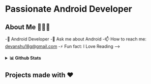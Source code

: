 # Passionate Android Developer

## About Me 🤷🏻‍♂️

  -📱 Android Developer
  -💬 Ask me about Android
  -📫 How to reach me: devanshu18g@gmail.com
  -⚡ Fun fact: I Love Reading 
-->
<details>
  <summary><b>📊 Github Stats</b></summary>
  <p align="center"> <img src="https://github-readme-stats.vercel.app/api?username=mithoo18&count_private=true&show_icons=true&include_all_commits=true" alt="Mithoo | Stats" />
</details>

## Projects made with ❤️

